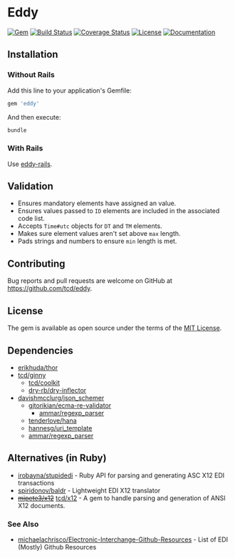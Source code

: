 # Eddy

[![Gem](https://img.shields.io/gem/v/eddy)][rubygems]
[![Build Status](https://travis-ci.org/tcd/eddy.svg?branch=master)][travis-ci]
[![Coverage Status](https://coveralls.io/repos/github/tcd/eddy/badge.svg?branch=master)][coveralls]
[![License](https://img.shields.io/github/license/tcd/eddy)][license]
[![Documentation](http://img.shields.io/badge/docs-rubydoc.info-blue.svg)][docs]

[rubygems]: https://rubygems.org/gems/eddy
[travis-ci]: https://travis-ci.org/tcd/eddy
[coveralls]: https://coveralls.io/github/tcd/eddy?branch=master
[license]: https://github.com/tcd/eddy/blob/master/LICENSE.txt
[docs]: https://www.rubydoc.info/gems/eddy/0.9.1

## Installation

### Without Rails

Add this line to your application's Gemfile:

```ruby
gem 'eddy'
```

And then execute:

```sh
bundle
```

### With Rails

Use [eddy-rails](https://github.com/tcd/eddy-rails).

## Validation

- Ensures mandatory elements have assigned an value.
- Ensures values passed to `ID` elements are included in the associated code list.
- Accepts `Time#utc` objects for `DT` and `TM` elements.
- Makes sure element values aren't set above `max` length.
- Pads strings and numbers to ensure `min` length is met.

## Contributing

Bug reports and pull requests are welcome on GitHub at https://github.com/tcd/eddy.

## License

The gem is available as open source under the terms of the [MIT License](https://opensource.org/licenses/MIT).

## Dependencies

- [erikhuda/thor](https://github.com/erikhuda/thor)
- [tcd/ginny](https://github.com/tcd/ginny)
    - [tcd/coolkit](https://github.com/tcd/coolkit)
    - [dry-rb/dry-inflector](https://github.com/dry-rb/dry-inflector)
- [davishmcclurg/json_schemer](https://github.com/davishmcclurg/json_schemer)
    - [gjtorikian/ecma-re-validator](https://github.com/gjtorikian/ecma-re-validator)
        - [ammar/regexp_parser](https://github.com/ammar/regexp_parser)
    - [tenderlove/hana](https://github.com/tenderlove/hana)
    - [hannesg/uri_template](https://github.com/hannesg/uri_template)
    - [ammar/regexp_parser](https://github.com/ammar/regexp_parser)

## Alternatives (in Ruby)

- [irobayna/stupidedi](https://github.com/irobayna/stupidedi) - Ruby API for parsing and generating ASC X12 EDI transactions
- [spiridonov/baldr](https://github.com/spiridonov/baldr) - Lightweight EDI X12 translator
- [~~mjpete3/x12~~](https://github.com/mjpete3/x12) [tcd/x12](https://github.com/tcd/x12) - A gem to handle parsing and generation of ANSI X12 documents.

### See Also

- [michaelachrisco/Electronic-Interchange-Github-Resources](https://github.com/michaelachrisco/Electronic-Interchange-Github-Resources) - List of EDI (Mostly) Github Resources
